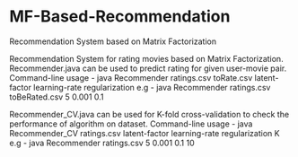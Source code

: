 # MF-Based-Recommendation
Recommendation System based on Matrix Factorization

Recommendation System for rating movies based on Matrix Factorization.
Recommender.java can be used to predict rating for given user-movie pair. Command-line usage -
java Recommender ratings.csv toRate.csv latent-factor learning-rate regularization
e.g - java Recommender ratings.csv toBeRated.csv 5 0.001 0.1

Recommender_CV.java can be used for K-fold cross-validation to check the performance of algorithm on dataset. Command-line usage -
java Recommender_CV ratings.csv latent-factor learning-rate regularization K
e.g - java Recommender ratings.csv 5 0.001 0.1 10
